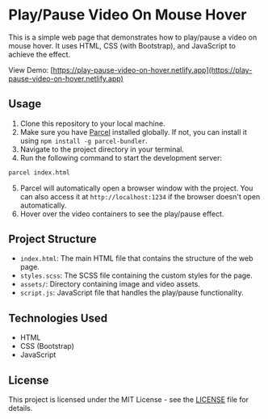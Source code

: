 # Play/Pause Video On Mouse Hover

This is a simple web page that demonstrates how to play/pause a video on mouse hover. It uses HTML, CSS (with Bootstrap), and JavaScript to achieve the effect.

View Demo: [https://play-pause-video-on-hover.netlify.app](https://play-pause-video-on-hover.netlify.app)

## Usage

1. Clone this repository to your local machine.
2. Make sure you have [Parcel](https://parceljs.org/) installed globally. If not, you can install it using `npm install -g parcel-bundler`.
3. Navigate to the project directory in your terminal.
4. Run the following command to start the development server:

```bash
parcel index.html
```

5. Parcel will automatically open a browser window with the project. You can also access it at `http://localhost:1234` if the browser doesn't open automatically.
6. Hover over the video containers to see the play/pause effect.

## Project Structure

-   `index.html`: The main HTML file that contains the structure of the web page.
-   `styles.scss`: The SCSS file containing the custom styles for the page.
-   `assets/`: Directory containing image and video assets.
-   `script.js`: JavaScript file that handles the play/pause functionality.

## Technologies Used

-   HTML
-   CSS (Bootstrap)
-   JavaScript

## License

This project is licensed under the MIT License - see the [LICENSE](LICENSE) file for details.

